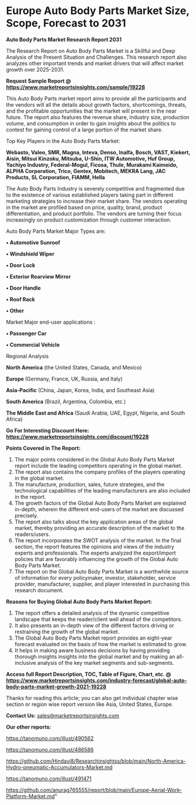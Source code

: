 # Europe Auto Body Parts Market Size, Scope, Forecast to 2031

<strong>Auto Body Parts Market Research Report 2031</strong>

The Research Report on Auto Body Parts Market is a Skillful and Deep Analysis of the Present Situation and Challenges. This research report also analyzes other important trends and market drivers that will affect market growth over 2025-2031.

<strong>Request Sample Report @ <a href=https://www.marketreportsinsights.com/sample/19228>https://www.marketreportsinsights.com/sample/19228</a></strong>

This Auto Body Parts market report aims to provide all the participants and the vendors will all the details about growth factors, shortcomings, threats, and the profitable opportunities that the market will present in the near future. The report also features the revenue share, industry size, production volume, and consumption in order to gain insights about the politics to contest for gaining control of a large portion of the market share.

Top Key Players in the Auto Body Parts Market:

<strong>Webasto, Valeo, SMR, Magna, Inteva, Denso, Inalfa, Bosch, VAST, Kiekert, Aisin, Mitsui Kinzoku, Mitsuba, U-Shin, ITW Automotive, Huf Group, Yachiyo Industry, Federal-Mogul, Ficosa, Thule, Murakami Kaimeido, ALPHA Corporation, Trico, Gentex, Mobitech, MEKRA Lang, JAC Products, SL Corporation, FIAMM, Hella</strong>

The Auto Body Parts Industry is severely competitive and fragmented due to the existence of various established players taking part in different marketing strategies to increase their market share. The vendors operating in the market are profiled based on price, quality, brand, product differentiation, and product portfolio. The vendors are turning their focus increasingly on product customization through customer interaction.

Auto Body Parts Market Major Types are:

<strong>• Automotive Sunroof

• Windshield Wiper

• Door Lock

• Exterior Rearview Mirror

• Door Handle

• Roof Rack

• Other</strong>

Market Major end-user applications :

<strong>• Passenger Car

• Commercial Vehicle</strong>

Regional Analysis

</u><strong><b>North America</b></strong> (the United States, Canada, and Mexico)

<strong><b>Europe </b></strong>(Germany, France, UK, Russia, and Italy)

<strong><b>Asia-Pacific</b></strong> (China, Japan, Korea, India, and Southeast Asia)

<strong><b>South America</b></strong> (Brazil, Argentina, Colombia, etc.)

<strong><b>The Middle East and Africa</b></strong> (Saudi Arabia, UAE, Egypt, Nigeria, and South Africa)

<strong>Go For Interesting Discount Here: <a href=https://www.marketreportsinsights.com/discount/19228>https://www.marketreportsinsights.com/discount/19228</a></strong>

<strong>Points Covered in The Report:</strong>
<ol>
  <li>The major points considered in the Global Auto Body Parts Market report include the leading competitors operating in the global market.</li>
  <li>The report also contains the company profiles of the players operating in the global market.</li>
  <li>The manufacture, production, sales, future strategies, and the technological capabilities of the leading manufacturers are also included in the report.</li>
  <li>The growth factors of the Global Auto Body Parts Market are explained in-depth, wherein the different end-users of the market are discussed precisely.</li>
  <li>The report also talks about the key application areas of the global market, thereby providing an accurate description of the market to the readers/users.</li>
  <li>The report incorporates the SWOT analysis of the market. In the final section, the report features the opinions and views of the industry experts and professionals. The experts analyzed the export/import policies that are favorably influencing the growth of the Global Auto Body Parts Market.</li>
  <li>The report on the Global Auto Body Parts Market is a worthwhile source of information for every policymaker, investor, stakeholder, service provider, manufacturer, supplier, and player interested in purchasing this research document.</li>
</ol>
<strong>Reasons for Buying Global Auto Body Parts Market Report:</strong>

<ol>
  <li>The report offers a detailed analysis of the dynamic competitive landscape that keeps the reader/client well ahead of the competitors.</li>
  <li>It also presents an in-depth view of the different factors driving or restraining the growth of the global market.</li>
  <li>The Global Auto Body Parts Market report provides an eight-year forecast evaluated on the basis of how the market is estimated to grow.</li>
  <li>It helps in making aware business decisions by having providing thorough insights insights into the global market and by making an all-inclusive analysis of the key market segments and sub-segments.</li>
</ol>
<strong>Access full Report Description, TOC, Table of Figure, Chart, etc. @ <a href=https://www.marketreportsinsights.com/industry-forecast/global-auto-body-parts-market-growth-2021-19228>https://www.marketreportsinsights.com/industry-forecast/global-auto-body-parts-market-growth-2021-19228</a></strong>


Thanks for reading this article; you can also get individual chapter wise section or region wise report version like Asia, United States, Europe.

<strong>Contact Us:</strong>
sales@marketreportsinsights.com

<strong>Our other reports:</strong>

<a href=https://tanomuno.com/illust/490562>https://tanomuno.com/illust/490562</a>

<a href=https://tanomuno.com/illust/486586>https://tanomuno.com/illust/486586</a>

<a href=https://github.com/Hindavi8/Researchinsightss/blob/main/North-America-Hydro-pneumatic-Accumulators-Market.md>https://github.com/Hindavi8/Researchinsightss/blob/main/North-America-Hydro-pneumatic-Accumulators-Market.md</a>

<a href=https://tanomuno.com/illust/491471>https://tanomuno.com/illust/491471</a>

<a href=https://github.com/anurag765555/report/blob/main/Europe-Aerial-Work-Platform-Market.md>https://github.com/anurag765555/report/blob/main/Europe-Aerial-Work-Platform-Market.md</a>"
